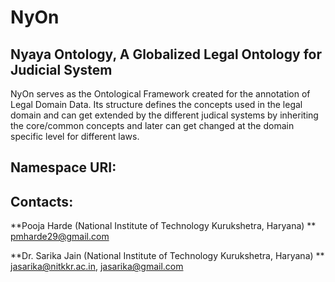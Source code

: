 # NyOn

## Nyaya Ontology, A Globalized Legal Ontology for Judicial System

NyOn serves as the Ontological Framework created for the annotation of Legal Domain Data. Its structure defines the concepts used in the legal domain and can get extended by the different judical systems by inheriting the core/common concepts and later can get changed at the domain specific level for different laws.

## Namespace URI:


## Contacts:
**Pooja Harde (National Institute of Technology Kurukshetra, Haryana) **
<pmharde29@gmail.com>

**Dr. Sarika Jain (National Institute of Technology Kurukshetra, Haryana) **
<jasarika@nitkkr.ac.in>, <jasarika@gmail.com>
